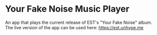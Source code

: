 # Your Fake Noise Music Player
An app that plays the current release of EST's "Your Fake Noise" album.
The live version of the app can be used here: https://est.unhype.me